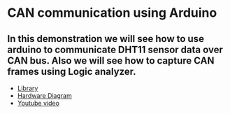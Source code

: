 # CAN communication using Arduino 
## In this demonstration we will see how to use arduino to communicate DHT11 sensor data over CAN bus. Also we will see how to capture CAN frames using Logic analyzer.
- [Library][link]
- [Hardware Diagram][dia]
- [Youtube video][vid]

[link]:https://github.com/emelianov/modbus-esp8266
[dia]:https://github.com/sarathtv/Modbus_ESP8266/blob/master/Connection%20diagram.pdf
[vid]:https://youtu.be/GXfCrkH7xxw
